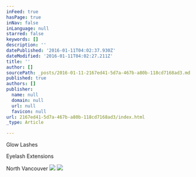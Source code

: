 ```yaml
---
inFeed: true
hasPage: true
inNav: false
inLanguage: null
starred: false
keywords: []
description: ''
datePublished: '2016-01-11T04:02:37.930Z'
dateModified: '2016-01-11T04:02:27.211Z'
title: ''
author: []
sourcePath: _posts/2016-01-11-2167ed41-5d7a-467b-a80b-118cd7168ad3.md
published: true
authors: []
publisher:
  name: null
  domain: null
  url: null
  favicon: null
url: 2167ed41-5d7a-467b-a80b-118cd7168ad3/index.html
_type: Article

---
```

Glow Lashes

Eyelash Extensions

North Vancouver
![](https://the-grid-user-content.s3-us-west-2.amazonaws.com/c36b61d0-f665-49b2-9c84-70ce81aff129.png)
![](https://the-grid-user-content.s3-us-west-2.amazonaws.com/1cfc10b7-0ef9-4517-81a5-e0283aa8e7b7.jpg)